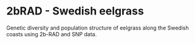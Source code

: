 # 2bRAD - Swedish eelgrass
Genetic diversity and population structure of eelgrass along the Swedish coasts using 2b-RAD and SNP data. 
